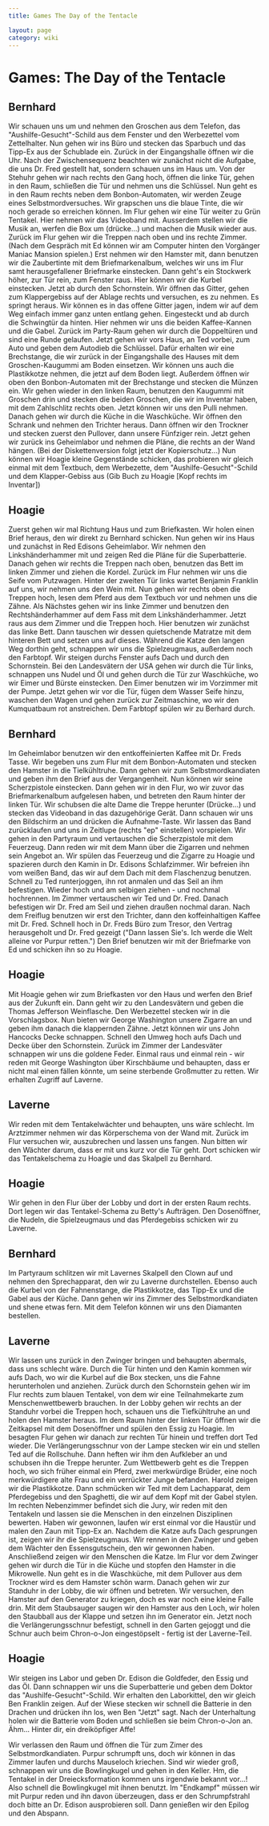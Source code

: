 ```yaml
---
title: Games The Day of the Tentacle

layout: page
category: wiki
---
```


# Games: The Day of the Tentacle #

## Bernhard ##
Wir schauen uns um und nehmen den Groschen aus dem Telefon, das "Aushilfe-Gesucht"-Schild aus dem Fenster und den Werbezettel vom Zettelhalter. Nun gehen wir ins Büro und stecken das Sparbuch und das Tipp-Ex aus der Schublade ein. Zurück in der Eingangshalle öffnen wir die Uhr. Nach der Zwischensequenz beachten wir zunächst nicht die Aufgabe, die uns Dr. Fred gestellt hat, sondern schauen uns im Haus um. Von der Stehuhr gehen wir nach rechts den Gang hoch, öffnen die linke Tür, gehen in den Raum, schließen die Tür und nehmen uns die Schlüssel. Nun geht es in den Raum rechts neben dem Bonbon-Automaten, wir werden Zeuge eines Selbstmordversuches. Wir grapschen uns die blaue Tinte, die wir noch gerade so erreichen können. Im Flur gehen wir eine Tür weiter zu Grün Tentakel. Hier nehmen wir das Videoband mit. Ausserdem stellen wir die Musik an, werfen die Box um (drücke...) und machen die Musik wieder aus. Zurück im Flur gehen wir die Treppen nach oben und ins rechte Zimmer. (Nach dem Gespräch mit Ed können wir am Computer hinten den Vorgänger Maniac Mansion spielen.) Erst nehmen wir den Hamster mit, dann benutzen wir die Zaubertinte mit dem Briefmarkenalbum, welches wir uns im Flur samt herausgefallener Briefmarke einstecken. Dann geht's ein Stockwerk höher, zur Tür rein, zum Fenster raus. Hier können wir die Kurbel einstecken. Jetzt ab durch den Schornstein. Wir öffnen das Gitter, gehen zum Klappergebiss auf der Ablage rechts und versuchen, es zu nehmen. Es springt heraus. Wir können es in das offene Gitter jagen, indem wir auf dem Weg einfach immer ganz unten entlang gehen. Eingesteckt und ab durch die Schwingtür da hinten. Hier nehmen wir uns die beiden Kaffee-Kannen und die Gabel. Zurück im Party-Raum gehen wir durch die Doppeltüren und sind eine Runde gelaufen. Jetzt gehen wir vors Haus, an Ted vorbei, zum Auto und geben dem Autodieb die Schlüssel. Dafür erhalten wir eine Brechstange, die wir zurück in der Eingangshalle des Hauses mit dem Groschen-Kaugummi am Boden einsetzen. Wir können uns auch die Plastikkotze nehmen, die jetzt auf dem Boden liegt. Außerdem öffnen wir oben den Bonbon-Automaten mit der Brechstange und stecken die Münzen ein. Wir gehen wieder in den linken Raum, benutzen den Kaugummi mit Groschen drin und stecken die beiden Groschen, die wir im Inventar haben, mit dem Zahlschlitz rechts oben. Jetzt können wir uns den Pulli nehmen. Danach gehen wir durch die Küche in die Waschküche. Wir öffnen den Schrank und nehmen den Trichter heraus. Dann öffnen wir den Trockner und stecken zuerst den Pullover, dann unsere Fünfziger rein. Jetzt gehen wir zurück ins Geheimlabor und nehmen die Pläne, die rechts an der Wand hängen. (Bei der Diskettenversion folgt jetzt der Kopierschutz...) Nun können wir Hoagie kleine Gegenstände schicken, das probieren wir gleich einmal mit dem Textbuch, dem Werbezette, dem "Aushilfe-Gesucht"-Schild und dem Klapper-Gebiss aus (Gib Buch zu Hoagie [Kopf rechts im Inventar])

## Hoagie ##
Zuerst gehen wir mal Richtung Haus und zum Briefkasten. Wir holen einen Brief heraus, den wir direkt zu Bernhard schicken. Nun gehen wir ins Haus und zunächst in Red Edisons Geheimlabor. Wir nehmen den Linkshänderhammer mit und zeigen Red die Pläne für die Superbatterie. Danach gehen wir rechts die Treppen nach oben, benutzen das Bett im linken Zimmer und ziehen die Kordel. Zurück im Flur nehmen wir uns die Seife vom Putzwagen. Hinter der zweiten Tür links wartet Benjamin Franklin auf uns, wir nehmen uns den Wein mit. Nun gehen wir rechts oben die Treppen hoch, lesen dem Pferd aus dem Textbuch vor und nehmen uns die Zähne. Als Nächstes gehen wir ins linke Zimmer und benutzen den Rechtshänderhammer auf dem Fass mit dem Linkshänderhammer. Jetzt raus aus dem Zimmer und die Treppen hoch. Hier benutzen wir zunächst das linke Bett. Dann tauschen wir dessen quietschende Matratze mit dem hinteren Bett und setzen uns auf dieses. Während die Katze den langen Weg dorthin geht, schnappen wir uns die Spielzeugmaus, außerdem noch den Farbtopf. Wir steigen durchs Fenster aufs Dach und durch den Schornstein. Bei den Landesvätern der USA gehen wir durch die Tür links, schnappen uns Nudel und Öl und gehen durch die Tür zur Waschküche, wo wir Eimer und Bürste einstecken. Den Eimer benutzen wir im Vorzimmer mit der Pumpe. Jetzt gehen wir vor die Tür, fügen dem Wasser Seife hinzu, waschen den Wagen und gehen zurück zur Zeitmaschine, wo wir den Kumquatbaum rot anstreichen. Dem Farbtopf spülen wir zu Berhard durch.

## Bernhard ##
Im Geheimlabor benutzen wir den entkoffeinierten Kaffee mit Dr. Freds Tasse. Wir begeben uns zum Flur mit dem Bonbon-Automaten und stecken den Hamster in die Tielkühltruhe. Dann gehen wir zum Selbstmordkandiaten und geben ihm den Brief aus der Vergangenheit. Nun können wir seine Scherzpistole einstecken. Dann gehen wir in den Flur, wo wir zuvor das Briefmarkenalbum aufgelesen haben, und betreten den Raum hinter der linken Tür. Wir schubsen die alte Dame die Treppe herunter (Drücke...) und stecken das Videoband in das dazugehörige Gerät. Dann schauen wir uns den Bildschirm an und drücken die Aufnahme-Taste. Wir lassen das Band zurücklaufen und uns in Zeitlupe (rechts "ep" einstellen) vorspielen. Wir gehen in den Partyraum und vertauschen die Scherzpistole mit dem Feuerzeug. Dann reden wir mit dem Mann über die Zigarren und nehmen sein Angebot an. Wir spülen das Feuerzeug und die Zigarre zu Hoagie und spazieren durch den Kamin in Dr. Edisons Schlafzimmer. Wir befreien ihn vom weißen Band, das wir auf dem Dach mit dem Flaschenzug benutzen. Schnell zu Ted runterjoggen, ihn rot anmalen und das Seil an ihm befestigen. Wieder hoch und am selbigen ziehen - und nochmal hochrennen. Im Zimmer vertauschen wir Ted und Dr. Fred. Danach befestigen wir Dr. Fred am Seil und ziehen draußen nochmal daran. Nach dem Freiflug benutzen wir erst den Trichter, dann den koffeinhaltigen Kaffee mit Dr. Fred. Schnell hoch in Dr. Freds Büro zum Tresor, den Vertrag herausgeholt und Dr. Fred gezeigt ("Dann lassen Sie's. Ich werde die Welt alleine vor Purpur retten.") Den Brief benutzen wir mit der Briefmarke von Ed und schicken ihn so zu Hoagie.

## Hoagie ##
Mit Hoagie gehen wir zum Briefkasten vor den Haus und werfen den Brief aus der Zukunft ein. Dann geht wir zu den Landesvätern und geben die Thomas Jefferson Weinflasche. Den Werbezettel stecken wir in die Vorschlagsbox. Nun bieten wir George Washington unsere Zigarre an und geben ihm danach die klappernden Zähne. Jetzt können wir uns John Hancocks Decke schnappen. Schnell den Umweg hoch aufs Dach und Decke über den Schornstein. Zurück im Zimmer der Landesväter schnappen wir uns die goldene Feder. Einmal raus und einmal rein - wir reden mit George Washington über Kirschbäume und behaupten, dass er nicht mal einen fällen könnte, um seine sterbende Großmutter zu retten. Wir erhalten Zugriff auf Laverne.

## Laverne ##
Wir reden mit dem Tentakelwächter und behaupten, uns wäre schlecht. Im Arztzimmer nehmen wir das Körperschema von der Wand mit. Zurück im Flur versuchen wir, auszubrechen und lassen uns fangen. Nun bitten wir den Wächter darum, dass er mit uns kurz vor die Tür geht. Dort schicken wir das Tentakelschema zu Hoagie und das Skalpell zu Bernhard.

## Hoagie ##
Wir gehen in den Flur über der Lobby und dort in der ersten Raum rechts. Dort legen wir das Tentakel-Schema zu Betty's Aufträgen. Den Dosenöffner, die Nudeln, die Spielzeugmaus und das Pferdegebiss schicken wir zu Laverne.

## Bernhard ##
Im Partyraum schlitzen wir mit Lavernes Skalpell den Clown auf und nehmen den Sprechapparat, den wir zu Laverne durchstellen. Ebenso auch die Kurbel von der Fahnenstange, die Plastikkotze, das Tipp-Ex und die Gabel aus der Küche. Dann gehen wir ins Zimmer des Selbstmordkandiaten und shene etwas fern. Mit dem Telefon können wir uns den Diamanten bestellen.

## Laverne ##
Wir lassen uns zurück in den Zwinger bringen und behaupten abermals, dass uns schlecht wäre. Durch die Tür hinten und den Kamin kommen wir aufs Dach, wo wir die Kurbel auf die Box stecken, uns die Fahne herunterholen und anziehen. Zurück durch den Schornstein gehen wir im Flur rechts zum blauen Tentakel, von dem wir eine Teilnahmekarte zum Menschenwettbewerb brauchen. In der Lobby gehen wir rechts an der Standuhr vorbei die Treppen hoch, schauen uns die Tiefkühltruhe an und holen den Hamster heraus. Im dem Raum hinter der linken Tür öffnen wir die Zeitkapsel mit dem Dosenöffner und spülen den Essig zu Hoagie. Im besagten Flur gehen wir danach zur rechten Tür hinein und treffen dort Ted wieder. Die Verlängerungsschnur von der Lampe stecken wir ein und stellen Ted auf die Rollschuhe. Dann heften wir ihm den Aufkleber an und schubsen ihn die Treppe herunter. Zum Wettbewerb geht es die Treppen hoch, wo sich früher einmal ein Pferd, zwei merkwürdige Brüder, eine noch merkwürdigere alte Frau und ein verrückter Junge befanden. Harold zeigen wir die Plastikkotze. Dann schmücken wir Ted mit dem Lachapparat, dem Pferdegebiss und den Spaghetti, die wir auf dem Kopf mit der Gabel stylen. Im rechten Nebenzimmer befindet sich die Jury, wir reden mit den Tentakeln und lassen sie die Menschen in den einzelnen Disziplinen bewerten. Haben wir gewonnen, laufen wir erst einmal vor die Haustür und malen den Zaun mit Tipp-Ex an. Nachdem die Katze aufs Dach gesprungen ist, zeigen wir ihr die Spielzeugmaus. Wir rennen in den Zwinger und geben dem Wächter den Essensgutschein, den wir gewonnen haben. Anschließend zeigen wir den Menschen die Katze. Im Flur vor dem Zwinger gehen wir durch die Tür in die Küche und stopfen den Hamster in die Mikrowelle. Nun geht es in die Waschküche, mit dem Pullover aus dem Trockner wird es dem Hamster schön warm. Danach gehen wir zur Standuhr in der Lobby, die wir öffnen und betreten. Wir versuchen, den Hamster auf den Generator zu kriegen, doch es war noch eine kleine Falle drin. Mit dem Staubsauger saugen wir den Hamster aus den Loch, wir holen den Staubball aus der Klappe und setzen ihn im Generator ein. Jetzt noch die Verlängerungsschnur befestigt, schnell in den Garten gejoggt und die Schnur auch beim Chron-o-Jon eingestöpselt - fertig ist der Laverne-Teil.

## Hoagie ##
Wir steigen ins Labor und geben Dr. Edison die Goldfeder, den Essig und das Öl. Dann schnappen wir uns die Superbatterie und geben dem Doktor das "Aushilfe-Gesucht"-Schild. Wir erhalten den Laborkittel, den wir gleich Ben Franklin zeigen. Auf der Wiese stecken wir schnell die Batterie in den Drachen und drücken ihn los, wen Ben "Jetzt" sagt. Nach der Unterhaltung holen wir die Batterie vom Boden und schließen sie beim Chron-o-Jon an.
Ähm... Hinter dir, ein dreiköpfiger Affe!

Wir verlassen den Raum und öffnen die Tür zum Zimer des Selbstmordkandiaten. Purpur schrumpft uns, doch wir können in das Zimmer laufen und durchs Mauseloch kriechen. Sind wir wieder groß, schnappen wir uns die Bowlingkugel und gehen in den Keller. Hm, die Tentakel in der Dreiecksformation kommen uns irgendwie bekannt vor...! Also schnell die Bowlingkugel mit ihnen benutzt. Im "Endkampf" müssen wir mit Purpur reden und ihn davon überzeugen, dass er den Schrumpfstrahl doch bitte an Dr. Edison ausprobieren soll. Dann genießen wir den Epilog und den Abspann.